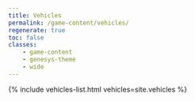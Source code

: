 ```yaml
---
title: Vehicles
permalink: /game-content/vehicles/
regenerate: true
toc: false
classes:
    - game-content
    - genesys-theme
    - wide
---
```


{% include vehicles-list.html vehicles=site.vehicles %}
